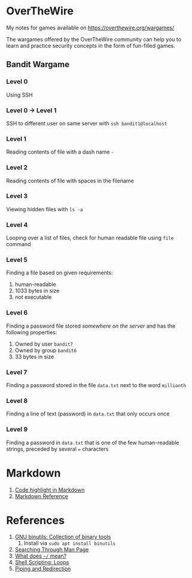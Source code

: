 # OverTheWire

My notes for games available on https://overthewire.org/wargames/

The wargames offered by the OverTheWire community can help you to learn and practice security concepts in the form of fun-filled games.

## Bandit Wargame

### Level 0

Using SSH

### Level 0 -> Level 1

SSH to different user on same server with `ssh bandit1@localhost`

### Level 1

Reading contents of file with a dash name `-`

### Level 2

Reading contents of file with spaces in the filename

### Level 3

Viewing hidden files with `ls -a`

### Level 4

Looping over a list of files, check for human readable file using `file` command

### Level 5

Finding a file based on given requirements:

1. human-readable
1. 1033 bytes in size
1. not executable

### Level 6

Finding a password file stored _somewhere on the server_ and has the following properties:

1. Owned by user `bandit7`
1. Owned by group `bandit6`
1. 33 bytes in size

### Level 7

Finding a password stored in the file `data.txt` next to the word `millionth`

### Level 8

Finding a line of text (password) in `data.txt` that only occurs once

### Level 9

Finding a password in `data.txt` that is one of the few human-readable strings, preceded by several `=` characters

# Markdown

1. [Code highlight in Markdown](https://stackoverflow.com/a/52586193)
1. [Markdown Reference](https://guides.github.com/features/mastering-markdown/)

# References

1. [GNU binutils: Collection of binary tools](https://www.gnu.org/software/binutils/)
   1. Install via `sudo apt install binutils`
1. [Searching Through Man Page](https://askubuntu.com/a/20753)
1. [What does `~/` mean?](https://askubuntu.com/a/85150)
1. [Shell Scripting: Loops](https://www.shellscript.sh/loops.html)
1. [Piping and Redirection](https://ryanstutorials.net/linuxtutorial/piping.php)
